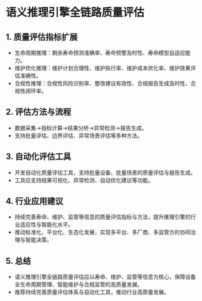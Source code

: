 # 语义推理引擎全链路质量评估

## 1. 质量评估指标扩展

- 生命周期推理：剩余寿命预测准确率、寿命预警及时性、寿命模型自适应能力。
- 维护优化推理：维护计划合理性、维护执行率、维护成本优化率、维护效果评估准确性。
- 合规性推理：合规性风险识别率、整改建议有效性、合规报告生成及时性、合规性闭环率。

## 2. 评估方法与流程

- 数据采集→指标计算→结果分析→异常检测→报告生成。
- 支持批量评估、边界评估、异常场景评估等多种方法。

## 3. 自动化评估工具

- 开发自动化质量评估工具，支持批量设备、批量场景的质量评估与报告生成。
- 工具应支持结果可视化、异常检测、自动优化建议等功能。

## 4. 行业应用建议

- 持续完善寿命、维护、监管等信息的质量评估指标与方法，提升推理引擎的行业适应性与智能化水平。
- 推动标准化、平台化、生态化发展，实现多平台、多厂商、多监管方的协同治理与智能决策。

## 5. 总结

- 语义推理引擎全链路质量评估应以寿命、维护、监管等信息为核心，保障设备全生命周期管理、智能维护与合规监管的高质量发展。
- 推荐持续完善质量评估体系与自动化工具，推动行业高质量发展。
